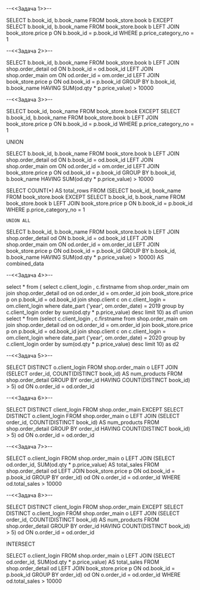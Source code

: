 
--<<Задача 1>>--

SELECT b.book_id, b.book_name
FROM book_store.book b
EXCEPT
SELECT b.book_id, b.book_name
FROM book_store.book b
LEFT JOIN book_store.price p ON b.book_id = p.book_id
WHERE p.price_category_no = 1

--<<Задача 2>>--

SELECT b.book_id, b.book_name
FROM book_store.book b
LEFT JOIN shop.order_detail od ON b.book_id = od.book_id
LEFT JOIN shop.order_main om ON od.order_id = om.order_id
LEFT JOIN book_store.price p ON od.book_id = p.book_id
GROUP BY b.book_id, b.book_name
HAVING SUM(od.qty * p.price_value) > 10000

--<<Задача 3>>--

SELECT book_id, book_name
FROM book_store.book
EXCEPT
SELECT b.book_id, b.book_name
FROM book_store.book b
LEFT JOIN book_store.price p ON b.book_id = p.book_id
WHERE p.price_category_no = 1

UNION

SELECT b.book_id, b.book_name
FROM book_store.book b
LEFT JOIN shop.order_detail od ON b.book_id = od.book_id
LEFT JOIN shop.order_main om ON od.order_id = om.order_id
LEFT JOIN book_store.price p ON od.book_id = p.book_id
GROUP BY b.book_id, b.book_name
HAVING SUM(od.qty * p.price_value) > 10000


SELECT COUNT(*) AS total_rows
FROM (SELECT book_id, book_name
FROM book_store.book
EXCEPT SELECT b.book_id, b.book_name
FROM book_store.book b
LEFT JOIN book_store.price p ON b.book_id = p.book_id
WHERE p.price_category_no = 1
    
    UNION ALL
    
SELECT b.book_id, b.book_name
FROM book_store.book b
LEFT JOIN shop.order_detail od ON b.book_id = od.book_id
LEFT JOIN shop.order_main om ON od.order_id = om.order_id
LEFT JOIN book_store.price p ON od.book_id = p.book_id
GROUP BY b.book_id, b.book_name
HAVING SUM(od.qty * p.price_value) > 10000) AS combined_data

--<<Задача 4>>--

select * from (
select
 c.client_login ,
 c.firstname 
from
 shop.order_main om
join shop.order_detail od
on
 od.order_id = om.order_id
join book_store.price p on
 p.book_id = od.book_id
join shop.client c on
 c.client_login = om.client_login
where date_part ('year', om.order_date) = 2019
 group by
 c.client_login
order  by sum(od.qty * p.price_value) desc 
limit 10) as d1
union 
select * from (select
 c.client_login ,
 c.firstname 
from
 shop.order_main om
join shop.order_detail od
on
 od.order_id = om.order_id
join book_store.price p on
 p.book_id = od.book_id
join shop.client c on
 c.client_login = om.client_login
where date_part ('year', om.order_date) = 2020
 group by
 c.client_login
order  by sum(od.qty * p.price_value) desc 
limit 10) as d2


--<<Задача 5>>--

SELECT DISTINCT o.client_login
FROM shop.order_main o
LEFT JOIN (SELECT order_id, COUNT(DISTINCT book_id) AS num_products
    FROM shop.order_detail
    GROUP BY order_id
    HAVING COUNT(DISTINCT book_id) > 5) od ON o.order_id = od.order_id

--<<Задача 6>>--

SELECT DISTINCT client_login
FROM shop.order_main
EXCEPT
SELECT DISTINCT o.client_login
FROM shop.order_main o
LEFT JOIN (SELECT order_id, COUNT(DISTINCT book_id) AS num_products
    FROM shop.order_detail
    GROUP BY order_id
    HAVING COUNT(DISTINCT book_id) > 5) od ON o.order_id = od.order_id

--<<Задача 7>>--

SELECT o.client_login
FROM shop.order_main o
LEFT JOIN (SELECT od.order_id, SUM(od.qty * p.price_value) AS total_sales
    FROM shop.order_detail od
	LEFT JOIN book_store.price p ON od.book_id = p.book_id
    GROUP BY order_id) od ON o.order_id = od.order_id
WHERE od.total_sales > 10000

--<<Задача 8>>--

SELECT DISTINCT client_login
FROM shop.order_main
EXCEPT
SELECT DISTINCT o.client_login
FROM shop.order_main o
LEFT JOIN (SELECT order_id, COUNT(DISTINCT book_id) AS num_products
    FROM shop.order_detail
    GROUP BY order_id
    HAVING COUNT(DISTINCT book_id) > 5) od ON o.order_id = od.order_id

INTERSECT

SELECT o.client_login
FROM shop.order_main o
LEFT JOIN (SELECT od.order_id, SUM(od.qty * p.price_value) AS total_sales
    FROM shop.order_detail od
	LEFT JOIN book_store.price p ON od.book_id = p.book_id
    GROUP BY order_id) od ON o.order_id = od.order_id
WHERE od.total_sales > 10000
